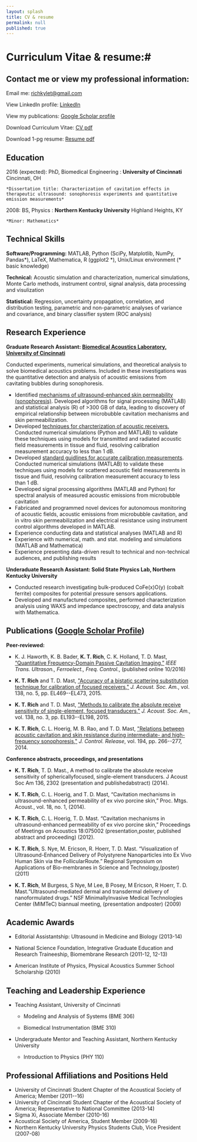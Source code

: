 ```yaml
---
layout: splash
title: CV & resume
permalink: null
published: true
---
```



# Curriculum Vitae & resume:#



Contact me or view my professional information:
---------
Email me: <richkylet@gmail.com>

View LinkedIn profile: [LinkedIn](https://www.linkedin.com/in/kyletrich)

View my publications:  [Google Scholar profile](https://scholar.google.com/citations?hl=en&user=yQ-Tm_oAAAAJ)

Download Curriculum Vitae: [CV pdf](/docs/KyleTRich_CV.pdf)

Download 1-pg resume: [Resume pdf](/docs/KTRich_resume2016.pdf)


Education 
---------

2016 (expected): PhD, Biomedical Engineering
:   **University of Cincinnati**  Cincinnati, OH

    *Dissertation title: Characterization of cavitation effects in therapeutic ultrasound: sonophoresis experiments and quantitative emission measurements*

2008: BS, Physics
:   **Northern Kentucky University**  Highland Heights, KY

    *Minor: Mathematics*


Technical Skills
--------------------

**Software/Programming:** MATLAB, Python (SciPy, Matplotlib, NumPy, Pandas\*), LaTeX, Mathematica, R (ggplot2 \*), Unix/Linux environment
(\* basic knowledge)

**Technical:** Acoustic simulation and characterization, numerical simulations, Monte Carlo methods, instrument control, signal analysis, data processing and visulization

**Statistical:** Regression, uncertainty propagation, correlation, and
distribution testing, parametric and non-parametric analyses of variance and covariance, and binary classifier system (ROC analysis)



Research Experience
----------

**Graduate Research Assistant: [Biomedical Acoustics Laboratory, University of Cincinnati](http://med.uc.edu/ultrasound)**

Conducted experiments, numerical simulations, and theoretical analysis to solve biomedical acoustics problems. Included in these investigations was the quantitative detection and analysis of acoustic emissions from cavitating bubbles during sonophoresis. 

* Identified [mechanisms of ultrasound-enhanced skin permeability (sonophoresis)](https://scholar.google.com/citations?view_op=view_citation&hl=en&user=yQ-Tm_oAAAAJ&citation_for_view=yQ-Tm_oAAAAJ:u-x6o8ySG0sC). Developed algorithms for signal processing (MATLAB) and statistical analysis (R) of >300 GB of data, leading to discovery of empirical relationship between microbubble cavitation mechanisms and skin permeabilization.
* Developed [techniques for charcterization of acoustic receivers.](https://scholar.google.com/citations?view_op=view_citation&hl=en&user=yQ-Tm_oAAAAJ&citation_for_view=yQ-Tm_oAAAAJ:u5HHmVD_uO8C)  Conducted numerical simulations (Python and MATLAB) to validate these techniques using models for transmitted and radiated acoustic field measurements in tissue and fluid, resolving calibration measurement accuracy to less than 1 dB.  
* Developed [standard guidlines for accurate calibration measurements](https://scholar.google.com/citations?view_op=view_citation&hl=en&user=yQ-Tm_oAAAAJ&citation_for_view=yQ-Tm_oAAAAJ:2osOgNQ5qMEC). Conducted numerical simulations (MATLAB) to validate these techniques using models for scattered acoustic field measurements in tissue and fluid, resolving calibration measurement accuracy to less than 1 dB.
* Developed signal processing algorithms (MATLAB and Python) for spectral analysis of measured acoustic emissions from microbubble cavitation
* Fabricated and programmed novel devices for autonomous monitoring of acoustic fields, acoustic emissions from microbubble cavitation, and in vitro skin permeabilization and electrical resistance using instrument control algorithms developed in MATLAB.
* Experience conducting data and statistical analyses (MATLAB and R)
* Experience with numerical, math. and stat. modeling and simulations (MATLAB and Mathematica)
* Experience presenting data-driven result to technical and non-technical audiences, and publishing results


**Underaduate Research Assistant: Solid State Physics Lab, Northern Kentucky University**

* Conducted research investigating bulk-produced CoFe(x)O(y) (cobalt ferrite) composites for potential pressure sensors applications. 
* Developed and manufactured composites, performed characterization analysis using WAXS and impedance spectroscopy, and data analysis with Mathematica. 
 
 

Publications ([Google Scholar Profile](https://scholar.google.com/citations?hl=en&user=yQ-Tm_oAAAAJ))
----------------------------------------

**Peer-reviewed:**
* K. J. Haworth, K. B. Bader, **K. T. Rich**, C. K. Holland, T. D. Mast, [“Quantitative Frequency-Domain Passive Cavitation Imaging,”](https://scholar.google.com/citations?view_op=view_citation&hl=en&user=yQ-Tm_oAAAAJ&citation_for_view=yQ-Tm_oAAAAJ:UeHWp8X0CEIC) _IEEE Trans. Ultrason., Ferroelect., Freq. Control._, (published online 10/2016)

* **K. T. Rich** and T. D. Mast, ["Accuracy of a bistatic scattering substitution technique for calibration of focused receivers,"](https://scholar.google.com/citations?view_op=view_citation&hl=en&user=yQ-Tm_oAAAAJ&citation_for_view=yQ-Tm_oAAAAJ:u5HHmVD_uO8C) _J. Acoust. Soc. Am._, vol. 138, no. 5, pp. EL469--EL473, 2015.

* **K. T. Rich** and T. D. Mast, ["Methods to calibrate the absolute receive sensitivity of single-element, focused transducers,"](https://scholar.google.com/citations?view_op=view_citation&hl=en&user=yQ-Tm_oAAAAJ&citation_for_view=yQ-Tm_oAAAAJ:2osOgNQ5qMEC) _J. Acoust. Soc. Am._, vol. 138, no. 3, pp. EL193--EL198, 2015.

* **K. T. Rich**, C. L. Hoerig, M. B. Rao, and T. D. Mast, ["Relations between acoustic cavitation and skin resistance during intermediate- and high-frequency sonophoresis,"](https://scholar.google.com/citations?view_op=view_citation&hl=en&user=yQ-Tm_oAAAAJ&citation_for_view=yQ-Tm_oAAAAJ:u-x6o8ySG0sC) _J. Control. Release_, vol. 194, pp. 266--277, 2014.

**Conference abstracts, proceedings, and presentations**
	
* **K. T. Rich**, T. D. Mast., A method to calibrate the absolute receive sensitivity of sphericallyfocused, single-element transducers. J Acoust Soc Am 136, 2302 (presentation and publishedabstract) (2014).

* **K. T. Rich**, C. L. Hoerig, and T. D. Mast, “Cavitation mechanisms in ultrasound-enhanced permeability of ex vivo porcine skin,” Proc. Mtgs. Acoust., vol. 18, no. 1, (2014).

* **K. T. Rich**, C. L. Hoerig, T. D. Mast. “Cavitation mechanisms in ultrasound-enhanced permeability of ex vivo porcine skin,” Proceedings of Meetings on Acoustics 18:075002 (presentation,poster, published abstract and proceeding) (2012).

* **K. T. Rich**, S. Nye, M. Ericson, R. Hoerr, T. D. Mast. “Visualization of Ultrasound-Enhanced Delivery of Polystyrene Nanoparticles into Ex Vivo Human Skin via the FollicularRoute.” Regional Symposium on Applications of Bio-membranes in Science and Technology,(poster) (2011)

* **K. T. Rich**, M Burgess, S Nye, M Lee, B Posey, M Ericson, R Hoerr, T. D. Mast.“Ultrasound-mediated dermal and transdermal delivery of nanoformulated drugs.” NSF MinimallyInvasive Medical Technologies Center (MIMTeC) biannual meeting, (presentation andposter) (2009)


Academic Awards
----------------------------------------
* Editorial Assistantship: Ultrasound in Medicine and Biology (2013-14)

* National Science Foundation, Integrative Graduate Education and Research Traineeship, Biomembrane Research (2011-12, 12-13)

* American Institute of Physics, Physical Acoustics Summer School Scholarship (2010)



Teaching and Leadership Experience
----------------------------------------
* Teaching Assistant, University of Cincinnati

	* Modeling and Analysis of Systems (BME 306)

	* Biomedical Instrumentation (BME 310)
    
* Undergraduate Mentor and Teaching Assistant, Northern Kentucky University

	* Introduction to Physics (PHY 110)
    
    
    
Professional Affiliations and Positions Held
----------------------------------------
* University of Cincinnati Student Chapter of the Acoustical Society of America; Member (2011--16)
* University of Cincinnati Student Chapter of the Acoustical Society of America; Representative to National Committee (2013-14) 
* Sigma Xi, Associate Member (2010-16)       
* Acoustical Society of America, Student Member (2009-16)
* Northern Kentucky University Physics Students Club, Vice President (2007-08)
